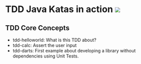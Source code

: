 # TDD Java Katas in action ![](https://travis-ci.org/fjalvarezdd/java-tdd-katas.svg?branch=master)

## TDD Core Concepts

- tdd-helloworld: What is this TDD about?
- tdd-calc: Assert the user input
- tdd-darts: First example about developing a library without dependencies using Unit Tests.
